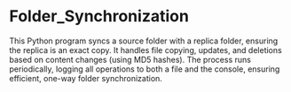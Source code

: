 # Folder_Synchronization
This Python program syncs a source folder with a replica folder, ensuring the replica is an exact copy. It handles file copying, updates, and deletions based on content changes (using MD5 hashes). The process runs periodically, logging all operations to both a file and the console, ensuring efficient, one-way folder synchronization.
